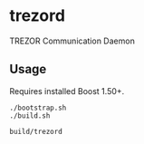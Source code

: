 trezord
=======

TREZOR Communication Daemon

Usage
-----

Requires installed Boost 1.50+.

    ./bootstrap.sh
    ./build.sh

    build/trezord
